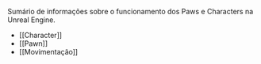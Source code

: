 Sumário de informações sobre o funcionamento dos Paws e Characters na Unreal Engine.

- [[Character]]
- [[Pawn]]
- [[Movimentação]]